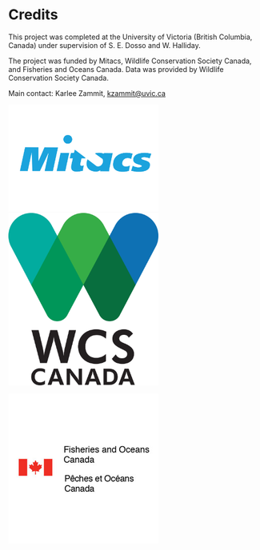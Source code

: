 # Credits

This project was completed at the University of Victoria (British Columbia, Canada) under supervision of S. E. Dosso and W. Halliday.

The project was funded by Mitacs, Wildlife Conservation Society Canada, and Fisheries and Oceans Canada. Data was provided by Wildlife Conservation Society Canada.

Main contact: Karlee Zammit, kzammit@uvic.ca

<img src="mitacs-logo.png" alt="drawing" width="300"/>

<img src="WCS-logo.jpg" alt="drawing" width="300"/>

![fisheries](fisheries-logo.jpg)